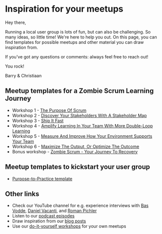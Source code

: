 # Inspiration for your meetups
Hey there, 

Running a local user group is lots of fun, but can also be challenging. So many ideas, so little time! We're here to help you out. On this page, you can find templates for possible meetups and other material you can draw inspiration from. 

If you've got any questions or comments: always feel free to reach out! 

You rock! 

Barry & Christiaan

## Meetup templates for a Zombie Scrum Learning Journey
- Workshop 1 - [The Purpose Of Scrum](https://bit.ly/3GNniCj)
- Workshop 2 - [Discover Your Stakeholders With A Stakeholder Map](https://bit.ly/3Ig3VCc)
- Workshop 3 - [Ship It Fast](https://bit.ly/3AigtGM)
- Workshop 4 - [Amplify Learning In Your Team With More Double-Loop Learning](https://bit.ly/3qLJI1a)
- Workshop 5 - [Measure And Improve How Your Environment Supports Your Team](https://bit.ly/3nGGCtu)
- Workshop 6 - [Maximize The Output, Or Optimize The Outcome](https://bit.ly/3AiEbSV)
- Bonus workshop - [Zombie Scrum - Your Journey To Recovery](https://bit.ly/3AfWyId)

## Meetup templates to kickstart your user group
- [Purpose-to-Practice template](https://bit.ly/3fJhnCB)

## Other links
- Check our YouTube channel for e.g. experience interviews with [Bas Vodde](https://www.youtube.com/watch?v=3-u-xlux3h0), [Daniel Vacanti](https://www.youtube.com/watch?v=-OiqWHdtcBY), and [Roman Pichler](https://www.youtube.com/watch?v=Np9vEBi_Tgg)
- Listen to our [podcast episodes](https://www.buzzsprout.com/466339)
- Draw inspiration from our [blog posts](https://medium.com/the-liberators)
- Use our [do-it-yourself workshops](https://shop.theliberators.com/collections/do-it-yourself-workshops-meetups-and-strings/Scrum) for your own meetups
